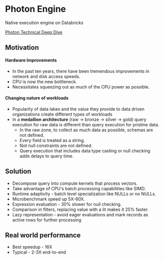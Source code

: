 # Photon Engine 
Native execution engine on Databricks

[Photon Technical Deep Dive](https://www.youtube.com/watch?v=pNn5W4ujP3w)

## Motivation
  #### Hardware Improvements
  * In the past ten years, there have been tremendous improvements in network and disk access speeds.
  * CPU is now the new bottleneck.
  * Necessitates squeezing out as much of the CPU power as possible.
  #### Changing nature of workloads
  * Popularity of data lakes and the value they provide to data driven organizations create different types of workloads
  * In a <b>medallion architecture</b> (raw -> bronze -> silver -> gold) query execution for raw data is different than query execution for pristine data.
    * In the raw zone, to collect as much data as possible, schemas are not defined. 
    * Every field is treated as a string.
    * Not null constraints are not defined.
    * Query execution that includes data type casting or null checking adds delays to query time.

## Solution
  * Decompose query into compute kernels that process vectors.
  * Take advantage of CPU's batch processing capabilities like SIMD.
  * Runtime adaptivity - batch level specialization like NULLs or no NULLs.
  * Microbenchmark speed up 5X-60X.
  * Expression evaluation - 30% slower for null checking.
  * Comparison in filters, replacing value with a lit makes it 25% faster.
  * Lazy representation - avoid eager evaluations and mark records as active rows for further processing
  
## Real world performance
  * Best speedup - 16X
  * Typical - 2-3X end-to-end
